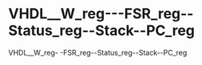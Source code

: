 # VHDL__W_reg---FSR_reg--Status_reg--Stack--PC_reg
VHDL__W_reg- -FSR_reg--Status_reg--Stack--PC_reg
